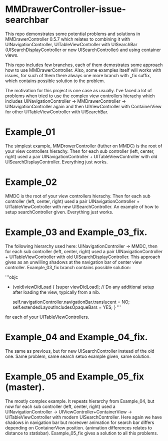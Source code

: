 # MMDrawerController-issue-searchbar
This repo demonstrates some potential problems and solutions in MMDrawerController 0.5.7 which relates to combining it with UINavigationController, UITableViewController with UISearchBar (UISearchDisplayController or new UISearchController) and using container views.

This repo includes few branches, each of them demostrates some approach how to use MMDrawerController. Also, some examples itself will works with issues, for such of them there always one more branch with _fix suffix, which contains possible solution to the problem.

The motivation for this project is one case as usually. I've faced a lot of problems when tried to use the complex view controllers hierachy which includes UINavigationController -> MMDrawerController -> UINavigationController again and then UIViewController with ContainerView for other UITableViewController with UISearchBar. 

# Example_01

The simplest example, MMDrowerController (futher on MMDC) is the root of your view controllers hierachy. Then for each sub controller (left, center, right) used a pair UINavigationController + UITableViewController with old UISearchDisplayController. Everything just works.

# Example_02

MMDC is the root of your view controllers hierachy. Then for each sub controller (left, center, right) used a pair UINavigationController + UITableViewController with new UISearchController. An example of how to setup searchController given. Everything just works.

# Example_03 and Example_03_fix.

The following hierarchy used here: UINavigationController -> MMDC, then for each sub controller (left, center, right) used a pair UINavigationController + UITableViewController with old UISearchDisplayController. This approach gives as an unwilling shadows at the navigation bar of center view controller. Example_03_fix branch contains possible solution:

'''objc
- (void)viewDidLoad {
    [super viewDidLoad];
    // Do any additional setup after loading the view, typically from a nib.

    self.navigationController.navigationBar.translucent = NO;
    self.extendedLayoutIncludesOpaqueBars = YES;
}
'''

for each of your UITableViewControllers.

# Example_04 and Example_04_fix.

The same as previous, but for new UISearchController instead of the old one. Same problem, same search setuo example given, same solution.

# Example_05 and Example_05_fix (master).

The mostly complex example. It repeats hierarchy from Example_04, but now for each sub controller (left, center, right) used a UINavigationController -> UIViewController+ContainerView -> UITableViewController with modern UISearchController. Here again we have shadows in navigation bar but moreover animation for search bar differs depending on ContainerView position. (animation differences relates to distance to statisbar). Example_05_fix gives a solution to all this problems.
